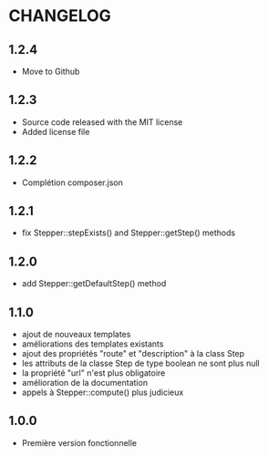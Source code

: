 CHANGELOG
=========

1.2.4
-----

- Move to Github

1.2.3
-----

- Source code released with the MIT license
- Added license file

1.2.2
-----

- Complétion composer.json

1.2.1
-----

- fix Stepper::stepExists() and Stepper::getStep() methods

1.2.0
-----

- add Stepper::getDefaultStep() method

1.1.0
-----

- ajout de nouveaux templates
- améliorations des templates existants
- ajout des propriétés "route" et "description" à la class Step
- les attributs de la classe Step de type boolean ne sont plus null
- la propriété "url" n'est plus obligatoire
- amélioration de la documentation
- appels à Stepper::compute() plus judicieux

1.0.0
-----

- Première version fonctionnelle
